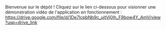 Bienvenue sur le dépôt !
Cliquez sur le lien ci-dessous pour visionner une démonstration vidéo de l'application en fonctionnement :
https://drive.google.com/file/d/1De7lcpbNb9c_ujtVj0jh_F8bow4Y_AmV/view?usp=drive_link
